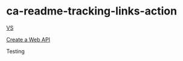 # ca-readme-tracking-links-action

[VS](https://visualstudio.com/?WT.mc_id=regex-github-shboyer)

[Create a Web API](https://docs.microsoft.com/aspnet/core/tutorials/first-web-api?view=aspnetcore-3.1&tabs=visual-studio&WT.mc_id=regex-github-shboyer)

Testing

